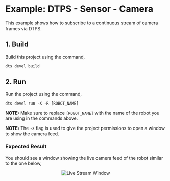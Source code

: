 # Example: DTPS - Sensor - Camera

This example shows how to subscribe to a continuous stream of camera frames via DTPS.

## 1. Build

Build this project using the command,

```shell
dts devel build
```

## 2. Run

Run the project using the command,

```shell
dts devel run -X -R [ROBOT_NAME]
```

**NOTE:** Make sure to replace `[ROBOT_NAME]` with the name of the robot you are using in the commands above.

**NOTE:** The `-X` flag is used to give the project permissions to open a window to show the camera feed.


### Expected Result

You should see a window showing the live camera feed of the robot similar to the one below,

<p align="center">
  <img src="./docs/figures/live-stream-gui-window.png" alt="Live Stream Window"/>
</p>
